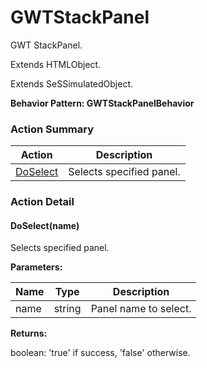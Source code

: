 # GWTStackPanel

GWT StackPanel.
 
Extends HTMLObject.

Extends SeSSimulatedObject.





**Behavior Pattern: GWTStackPanelBehavior**


<!-- ============================== property summary ========================== -->

	
<!-- ============================== action summary ========================== -->



### Action Summary

|  **Action** | **Description** | 
| ----------- | --------------- |
|	[DoSelect](#DoSelect) | Selects specified panel. |




<!-- ============================== property detail ========================== -->
	
	
<!-- ============================== action detail ========================== -->
	
### Action Detail
		
<a name="DoSelect"></a>    
#### DoSelect(name)

Selects specified panel.


**Parameters:**

|	**Name** | **Type** | **Description** |
| ---------- | -------- | --------------- |
| name | string |	Panel name to select. |




**Returns:**

boolean: 'true' if success, 'false' otherwise.



<a name="see.also.gwtstackpanel.doselect"></a>

	

